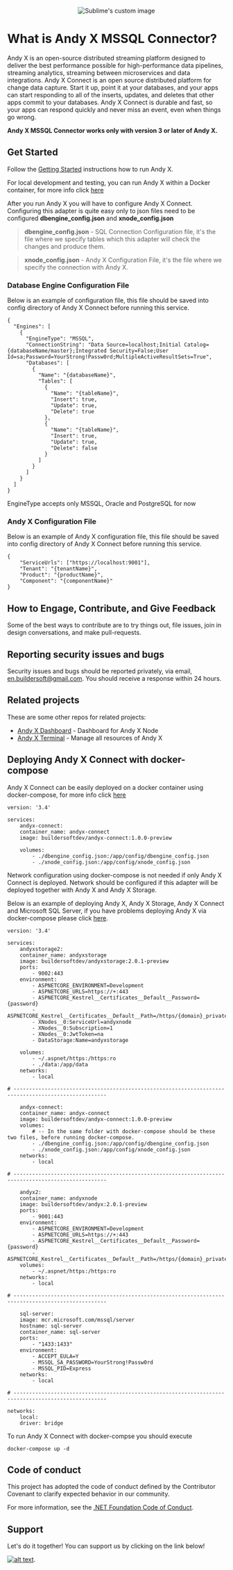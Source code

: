 <p align="center">
  <img src="https://user-images.githubusercontent.com/10813728/202870468-20d05267-a8e6-4f93-a579-f249b8bd1268.png" alt="Sublime's custom image"/>
</p>

What is Andy X MSSQL Connector?
============

Andy X is an open-source distributed streaming platform designed to deliver the best performance possible for high-performance data pipelines, streaming analytics, streaming between microservices and data integrations. Andy X Connect is an open source distributed platform for change data capture. Start it up, point it at your databases, and your apps can start responding to all of the inserts, updates, and deletes that other apps commit to your databases. Andy X Connect is durable and fast, so your apps can respond quickly and never miss an event, even when things go wrong.

<b>Andy X MSSQL Connector works only with version 3 or later of Andy X.</b>

## Get Started

Follow the [Getting Started](https://andyx.azurewebsites.net/) instructions how to run Andy X.

For local development and testing, you can run Andy X within a Docker container, for more info click [here](https://hub.docker.com/u/buildersoftdev)

After you run Andy X you will have to configure Andy X Connect. Configuring this adapter is quite easy only to json files need to be configured <b>dbengine_config.json</b> and <b>xnode_config.json</b>
> <b>dbengine_config.json</b> - SQL Connection Configuration file, it's the file where we specify tables which this adapter will check the changes and produce them.

> <b>xnode_config.json</b> - Andy X Configuration File, it's the file where we specify the connection with Andy X.

### Database Engine Configuration File
Below is an example of configuration file, this file should be saved into config directory of Andy X Connect before running this service.

	{
	  "Engines": [
	    {
	      "EngineType": "MSSQL",
	      "ConnectionString": "Data Source=localhost;Initial Catalog={databaseName/master};Integrated Security=False;User Id=sa;Password=YourStrong!Passw0rd;MultipleActiveResultSets=True",
	      "Databases": [
	        {
	          "Name": "{databaseName}",
	          "Tables": [
	            {
	              "Name": "{tableName}",
	              "Insert": true,
	              "Update": true,
	              "Delete": true
	            },
	            {
	              "Name": "{tableName}",
	              "Insert": true,
	              "Update": true,
	              "Delete": false
	            }
	          ]
	        }
	      ]
	    }
	  ]
	}
EngineType accepts only MSSQL, Oracle and PostgreSQL for now

### Andy X Configuration File
Below is an example of Andy X configuration file, this file should be saved into config directory of Andy X Connect before running this service.

	{
		"ServiceUrls": ["https://localhost:9001"],
		"Tenant": "{tenantName}",
		"Product": "{productName}",
		"Component": "{componentName}"
	}

## How to Engage, Contribute, and Give Feedback

Some of the best ways to contribute are to try things out, file issues, join in design conversations,
and make pull-requests.

## Reporting security issues and bugs

Security issues and bugs should be reported privately, via email, en.buildersoft@gmail.com. You should receive a response within 24 hours.

## Related projects

These are some other repos for related projects:

* [Andy X Dashboard](https://github.com/buildersoftdev/andyxdashboard) - Dashboard for Andy X Node
* [Andy X Terminal](https://github.com/buildersoftdev/andyxterminal) - Manage all resources of Andy X

## Deploying Andy X Connect with docker-compose

Andy X Connect can be easily deployed on a docker container using docker-compose, for more info click [here](https://hub.docker.com/r/buildersoftdev/andyx-connect)

    version: '3.4'
    
    services:
        andyx-connect:
        container_name: andyx-connect
        image: buildersoftdev/andyx-connect:1.0.0-preview
    
        volumes:
            - ./dbengine_config.json:/app/config/dbengine_config.json
            - ./xnode_config.json:/app/config/xnode_config.json

Network configuration using docker-compose is not needed if only Andy X Connect is deployed. Network should be configured if this adapter will be deployed together with Andy X and Andy X Storage.

Below is an example of deploying Andy X, Andy X Storage, Andy X Connect and Microsoft SQL Server, if you have problems deploying Andy X via docker-compose please click [here](https://hub.docker.com/r/buildersoftdev/andyx).

	version: '3.4'
	
	services:
		andyxstorage2:
		container_name: andyxstorage
		image: buildersoftdev/andyxstorage:2.0.1-preview
		ports:
			- 9002:443
		environment:
			- ASPNETCORE_ENVIRONMENT=Development
			- ASPNETCORE_URLS=https://+:443
			- ASPNETCORE_Kestrel__Certificates__Default__Password={password}
			- ASPNETCORE_Kestrel__Certificates__Default__Path=/https/{domain}_private_key.pfx
			- XNodes__0:ServiceUrl=andyxnode
			- XNodes__0:Subscription=1
			- XNodes__0:JwtToken=na
			- DataStorage:Name=andyxstorage
	
		volumes:
			- ~/.aspnet/https:/https:ro
			- ./data:/app/data
		networks:
			- local
	
	# ----------------------------------------------------------------------------------------------------
	
		andyx-connect:
		container_name: andyx-connect
		image: buildersoftdev/andyx-connect:1.0.0-preview
		volumes:
            # -- In the same folder with docker-compose should be these two files, before running docker-compose. 
			- ./dbengine_config.json:/app/config/dbengine_config.json
			- ./xnode_config.json:/app/config/xnode_config.json
		networks:
			- local
	
	# ----------------------------------------------------------------------------------------------------
		
		andyx2:
		container_name: andyxnode
		image: buildersoftdev/andyx:2.0.1-preview
		ports:
			- 9001:443
		environment:
			- ASPNETCORE_ENVIRONMENT=Development
			- ASPNETCORE_URLS=https://+:443
			- ASPNETCORE_Kestrel__Certificates__Default__Password={password}
			- ASPNETCORE_Kestrel__Certificates__Default__Path=/https/{domain}_private_key.pfx
		volumes:
			- ~/.aspnet/https:/https:ro
		networks:
			- local
	
	# ----------------------------------------------------------------------------------------------------
			
		sql-server:
		image: mcr.microsoft.com/mssql/server
		hostname: sql-server
		container_name: sql-server
		ports:
			- "1433:1433"
		environment:
			- ACCEPT_EULA=Y
			- MSSQL_SA_PASSWORD=YourStrong!Passw0rd
			- MSSQL_PID=Express
		networks:
			- local
			
	# ----------------------------------------------------------------------------------------------------
	
	networks:
		local:
		driver: bridge

To run Andy X Connect with docker-compse you should execute 

    docker-compose up -d

## Code of conduct

This project has adopted the code of conduct defined by the Contributor Covenant to clarify expected behavior in our community.

For more information, see the [.NET Foundation Code of Conduct](https://dotnetfoundation.org/code-of-conduct).

## Support
Let's do it together! You can support us by clicking on the link below!

[![alt text](https://img.buymeacoffee.com/api/?url=aHR0cHM6Ly9pbWcuYnV5bWVhY29mZmVlLmNvbS9hcGkvP3VybD1hSFIwY0hNNkx5OWpaRzR1WW5WNWJXVmhZMjltWm1WbExtTnZiUzkxY0d4dllXUnpMM0J5YjJacGJHVmZjR2xqZEhWeVpYTXZNakF5TVM4d09DOWxObVUwTkRWaU1UVXhPVGRqWm1JNFlXWTVZalV5TWpjek5qSXlaV05rTnk1d2JtYz0mc2l6ZT0zMDAmbmFtZT1BbmR5K1g=&creator=Andy+X&is_creating=free%20and%20open%20source%20Distributed%20Streaming%20Platform&design_code=1&design_color=%2379D6B5&slug=buildersoft)](https://www.buymeacoffee.com/buildersoft).
